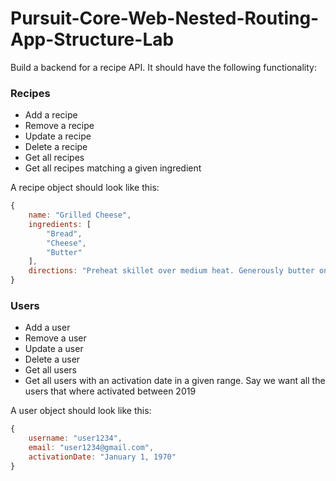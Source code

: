 # Pursuit-Core-Web-Nested-Routing-App-Structure-Lab

Build a backend for a recipe API. It should have the following functionality:

### Recipes

- Add a recipe
- Remove a recipe
- Update a recipe
- Delete a recipe
- Get all recipes
- Get all recipes matching a given ingredient

A recipe object should look like this:
```js
{
    name: "Grilled Cheese",
    ingredients: [
        "Bread",
        "Cheese",
        "Butter"
    ],
    directions: "Preheat skillet over medium heat. Generously butter one side of a slice of bread. Place bread butter-side-down onto skillet bottom and add 1 slice of cheese. Butter a second slice of bread on one side and place butter-side-up on top of sandwich. Grill until lightly browned and flip over; continue grilling until cheese is melted. Repeat with remaining 2 slices of bread, butter and slice of cheese."
}
```

### Users

- Add a user
- Remove a user
- Update a user
- Delete a user
- Get all users
- Get all users with an activation date in a given range. Say we want all the users that where activated between 2019

A user object should look like this:

```js 
{
    username: "user1234",
    email: "user1234@gmail.com",
    activationDate: "January 1, 1970"
}
```

